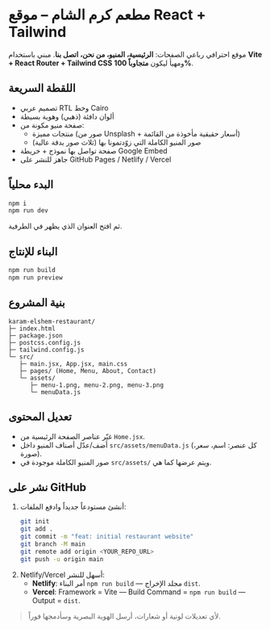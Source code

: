 # مطعم كرم الشام – موقع React + Tailwind

موقع احترافي رباعي الصفحات: **الرئيسية، المنيو، من نحن، اتصل بنا**. مبني باستخدام **Vite + React Router + Tailwind CSS** ومهيأ ليكون **متجاوباً 100%**.

## اللقطة السريعة
- تصميم عربي RTL وخط Cairo
- ألوان دافئة (ذهبي) وهوية بسيطة
- صفحة منيو مكونة من:
  - منتجات مميزة (صور من Unsplash + أسعار حقيقية مأخوذة من القائمة)
  - صور المنيو الكاملة التي زوّدتمونا بها (ثلاث صور بدقة عالية)
- صفحة تواصل بها نموذج + خريطة Google Embed
- جاهز للنشر على GitHub Pages / Netlify / Vercel

## البدء محلياً
```bash
npm i
npm run dev
```
ثم افتح العنوان الذي يظهر في الطرفية.

## البناء للإنتاج
```bash
npm run build
npm run preview
```

## بنية المشروع
```
karam-elshem-restaurant/
├─ index.html
├─ package.json
├─ postcss.config.js
├─ tailwind.config.js
└─ src/
   ├─ main.jsx, App.jsx, main.css
   ├─ pages/ (Home, Menu, About, Contact)
   └─ assets/
      ├─ menu-1.png, menu-2.png, menu-3.png
      └─ menuData.js
```

## تعديل المحتوى
- غيّر عناصر الصفحة الرئيسية من `Home.jsx`.
- أضف/عدّل أصناف المنيو داخل `src/assets/menuData.js` (كل عنصر: اسم، سعر، صورة).
- صور المنيو الكاملة موجودة في `src/assets/` ويتم عرضها كما هي.

## نشر على GitHub
1. أنشئ مستودعاً جديداً وادفع الملفات:
   ```bash
   git init
   git add .
   git commit -m "feat: initial restaurant website"
   git branch -M main
   git remote add origin <YOUR_REPO_URL>
   git push -u origin main
   ```
2. Netlify/Vercel أسهل للنشر:
   - **Netlify**: أمر البناء `npm run build` — مجلد الإخراج `dist`.
   - **Vercel**: Framework = Vite — Build Command = `npm run build` — Output = `dist`.

> لأي تعديلات لونية أو شعارات، أرسل الهوية البصرية وسأدمجها فوراً.